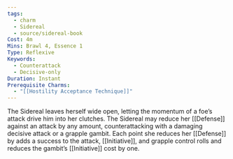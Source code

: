```yaml
---
tags:
  - charm
  - Sidereal
  - source/sidereal-book
Cost: 4m
Mins: Brawl 4, Essence 1
Type: Reflexive
Keywords:
  - Counterattack
  - Decisive-only
Duration: Instant
Prerequisite Charms:
  - "[[Hostility Acceptance Technique]]"
---
```

The Sidereal leaves herself wide open, letting the momentum of a foe’s attack drive him into her clutches. The Sidereal may reduce her [[Defense]] against an attack by any amount, counterattacking with a damaging decisive attack or a grapple gambit. Each point she reduces her [[Defense]] by adds a success to the attack, [[Initiative]], and grapple control rolls and reduces the gambit’s [[Initiative]] cost by one.